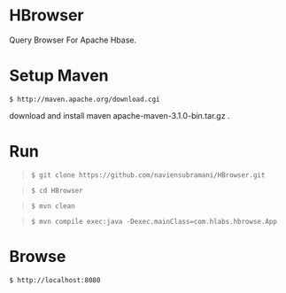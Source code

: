 HBrowser
============

Query Browser For Apache Hbase.

Setup Maven 
============
```$ http://maven.apache.org/download.cgi```

download  and install maven apache-maven-3.1.0-bin.tar.gz .


Run 
============
>```$ git clone https://github.com/naviensubramani/HBrowser.git```

>```$ cd HBrowser```

>```$ mvn clean```

>```$ mvn compile exec:java -Dexec.mainClass=com.hlabs.hbrowse.App```

Browse
============
```$ http://localhost:8080```
